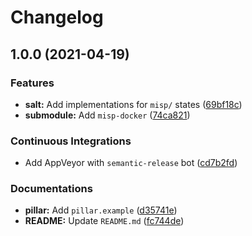 # Changelog

## 1.0.0 (2021-04-19)


### Features

* **salt:** Add implementations for `misp/` states ([69bf18c](https://github.com/extra2000/misp-formula/commit/69bf18c326074fac06b0bdd31a77663c654afb33))
* **submodule:** Add `misp-docker` ([74ca821](https://github.com/extra2000/misp-formula/commit/74ca82148fc5c96ce9c29cf16b49ecdbe6cc81ca))


### Continuous Integrations

* Add AppVeyor with `semantic-release` bot ([cd7b2fd](https://github.com/extra2000/misp-formula/commit/cd7b2fd0af3345b276d66877a88b77f6947b5018))


### Documentations

* **pillar:** Add `pillar.example` ([d35741e](https://github.com/extra2000/misp-formula/commit/d35741ee4fa7faa92025e79f11b446bd22a4d26a))
* **README:** Update `README.md` ([fc744de](https://github.com/extra2000/misp-formula/commit/fc744dec62681bdaf6aa696cdf43fd0b68c7a812))
